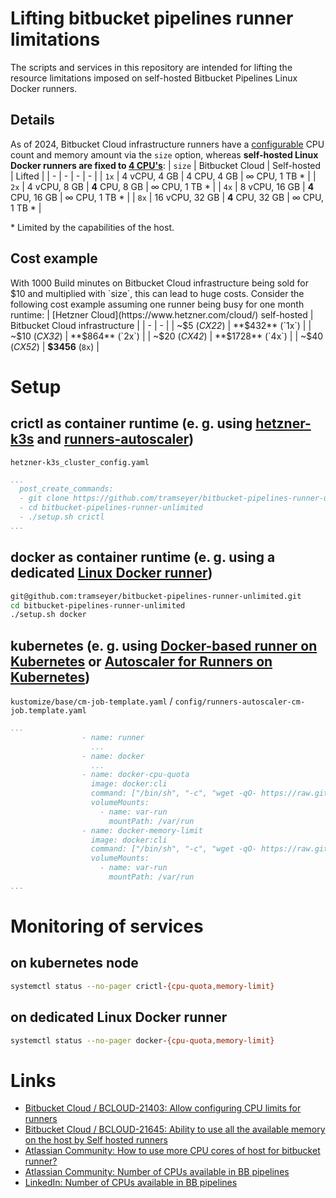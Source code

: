 # Lifting bitbucket pipelines runner limitations
The scripts and services in this repository are intended for lifting the resource limitations imposed on self-hosted Bitbucket Pipelines Linux Docker runners.
## Details
As of 2024, Bitbucket Cloud infrastructure runners have a [configurable](https://support.atlassian.com/bitbucket-cloud/docs/step-options/#Size) CPU count and memory amount via the `size` option, whereas **self-hosted Linux Docker runners are fixed to [4 CPU's](https://jira.atlassian.com/browse/BCLOUD-21403)**:
| `size` | Bitbucket Cloud | Self-hosted | Lifted |
| - | - | - | - |
| `1x` | 4 vCPU, 4 GB | 4 CPU, 4 GB | ∞ CPU, 1 TB * |
| `2x` | 4 vCPU, 8 GB | **4** CPU, 8 GB | ∞ CPU, 1 TB * |
| `4x` | 8 vCPU, 16 GB | **4** CPU, 16 GB | ∞ CPU, 1 TB * |
| `8x` | 16 vCPU, 32 GB | **4** CPU, 32 GB | ∞ CPU, 1 TB * |

\* Limited by the capabilities of the host.
## Cost example
With 1000 Build minutes on Bitbucket Cloud infrastructure being sold for $10 and multiplied with `size`, this can lead to huge costs. Consider the following cost example assuming one runner being busy for one month runtime:
| [Hetzner Cloud](https://www.hetzner.com/cloud/) self-hosted | Bitbucket Cloud infrastructure |
| - | - |
| ~$5 (*CX22*) | **$432** (`1x`) |
| ~$10 (*CX32*) | **$864** (`2x`) |
| ~$20 (*CX42*) | **$1728** (`4x`) |
| ~$40 (*CX52*) | **$3456** (`8x`) |
# Setup
## crictl as container runtime (e. g. using [hetzner-k3s](https://github.com/vitobotta/hetzner-k3s) and [runners-autoscaler](https://bitbucket.org/bitbucketpipelines/runners-autoscaler))
`hetzner-k3s_cluster_config.yaml`
```yml
...
  post_create_commands:
  - git clone https://github.com/tramseyer/bitbucket-pipelines-runner-unlimited.git
  - cd bitbucket-pipelines-runner-unlimited
  - ./setup.sh crictl
...
```
## docker as container runtime (e. g. using a dedicated [Linux Docker runner](https://support.atlassian.com/bitbucket-cloud/docs/set-up-and-use-runners-for-linux/))
```sh
git@github.com:tramseyer/bitbucket-pipelines-runner-unlimited.git
cd bitbucket-pipelines-runner-unlimited
./setup.sh docker
```
## kubernetes (e. g. using [Docker-based runner on Kubernetes](https://support.atlassian.com/bitbucket-cloud/docs/deploying-the-docker-based-runner-on-kubernetes/) or [Autoscaler for Runners on Kubernetes](https://support.atlassian.com/bitbucket-cloud/docs/autoscaler-for-runners-on-kubernetes/))
`kustomize/base/cm-job-template.yaml` / `config/runners-autoscaler-cm-job.template.yaml`
```yml
...
                - name: runner
                  ...
                - name: docker
                  ...
                - name: docker-cpu-quota
                  image: docker:cli
                  command: ["/bin/sh", "-c", "wget -qO- https://raw.githubusercontent.com/tramseyer/bitbucket-pipelines-runner-unlimited/master/docker-cpu-quota.sh | sh"]
                  volumeMounts:
                    - name: var-run
                      mountPath: /var/run
                - name: docker-memory-limit
                  image: docker:cli
                  command: ["/bin/sh", "-c", "wget -qO- https://raw.githubusercontent.com/tramseyer/bitbucket-pipelines-runner-unlimited/master/docker-memory-limit.sh | sh"]
                  volumeMounts:
                    - name: var-run
                      mountPath: /var/run
...
```
# Monitoring of services
## on kubernetes node
```sh
systemctl status --no-pager crictl-{cpu-quota,memory-limit}
```
## on dedicated Linux Docker runner
```sh
systemctl status --no-pager docker-{cpu-quota,memory-limit}
```
# Links
* [Bitbucket Cloud / BCLOUD-21403: Allow configuring CPU limits for runners](https://jira.atlassian.com/browse/BCLOUD-21403)
* [Bitbucket Cloud / BCLOUD-21645: Ability to use all the available memory on the host by Self hosted runners](https://jira.atlassian.com/browse/BCLOUD-21645)
* [Atlassian Community: How to use more CPU cores of host for bitbucket runner?](https://community.atlassian.com/t5/Bitbucket-Pipelines-Runners/How-to-use-more-CPU-cores-of-host-for-bitbucket-runner/qaq-p/1825300)
* [Atlassian Community: Number of CPUs available in BB pipelines](https://community.atlassian.com/t5/Bitbucket-questions/Number-of-CPUs-available-in-BB-pipelines/qaq-p/972594)
* [LinkedIn: Number of CPUs available in BB pipelines](https://www.linkedin.com/posts/logmaster_number-of-cpus-available-in-bb-pipelines-activity-7116544179366768640-qexR)
